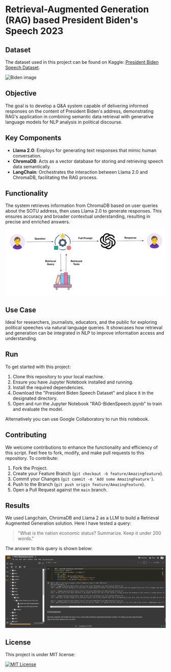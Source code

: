 # Retrieval-Augmented Generation (RAG) based President Biden's Speech 2023

## Dataset

The dataset used in this project can be found on Kaggle: [President Biden Speech Dataset](https://www.kaggle.com/datasets/whegedusich/president-bidens-state-of-the-union-2023/data).

![Biden image](President_Biden.png)

## Objective

The goal is to develop a Q&A system capable of delivering informed responses on the content of President Biden's address, demonstrating RAG's application in combining semantic data retrieval with generative language models for NLP analysis in political discourse.

## Key Components

- **Llama 2.0**: Employs for generating text responses that mimic human conversation.
- **ChromaDB**: Acts as a vector database for storing and retrieving speech data semantically.
- **LangChain**: Orchestrates the interaction between Llama 2.0 and ChromaDB, facilitating the RAG process.

## Functionality

The system retrieves information from ChromaDB based on user queries about the SOTU address, then uses Llama 2.0 to generate responses. This ensures accuracy and broader contextual understanding, resulting in precise and enriched answers.

![RAG image](RAG.png)

## Use Case

Ideal for researchers, journalists, educators, and the public for exploring political speeches via natural language queries. It showcases how retrieval and generation can be integrated in NLP to improve information access and understanding.

## Run

To get started with this project:

1. Clone this repository to your local machine.
2. Ensure you have Jupyter Notebook installed and running.
3. Install the required dependencies.
4. Download the "President Biden Speech Dataset" and place it in the designated directory.
5. Open and run the Jupyter Notebook "RAG-BidenSpeech.ipynb" to train and evaluate the model.

Alternatively you can use Google Collaboratory to run this notebook.

## Contributing

We welcome contributions to enhance the functionality and efficiency of this script. Feel free to fork, modify, and make pull requests to this repository. To contribute:

1. Fork the Project.
2. Create your Feature Branch (`git checkout -b feature/AmazingFeature`).
3. Commit your Changes (`git commit -m 'Add some AmazingFeature'`).
4. Push to the Branch (`git push origin feature/AmazingFeature`).
5. Open a Pull Request against the `main` branch.

## Results

We used Langchain, ChromaDB and Llama 2 as a LLM to build a Retrieval Augmented Generation solution. Here I have tested a query:

>"What is the nation economic status? Summarize. Keep it under 200 words."

The answer to this query is shown below:

![results.png](results.png)

## License

This project is under MIT license:

[![MIT License](https://img.shields.io/badge/License-MIT-green.svg)](https://choosealicense.com/licenses/mit/)
